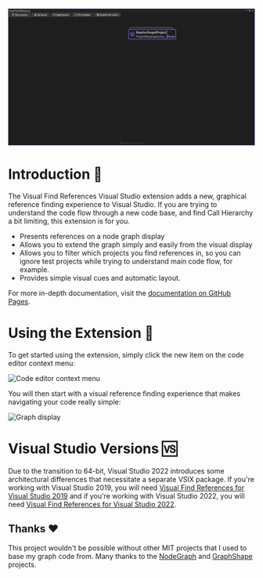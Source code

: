 ![An animated gif paints 1000 words](https://raw.githubusercontent.com/mattwhitfield/VisualFindReferences/main/docs/assets/graph_animation.gif)

# Introduction 👀
The Visual Find References Visual Studio extension adds a new, graphical reference finding experience to Visual Studio. If you are trying to understand the code flow through a new code base, and find Call Hierarchy a bit limiting, this extension is for you.

* Presents references on a node graph display
* Allows you to extend the graph simply and easily from the visual display
* Allows you to filter which projects you find references in, so you can ignore test projects while trying to understand main code flow, for example.
* Provides simple visual cues and automatic layout.

For more in-depth documentation, visit the [documentation on GitHub Pages](https://mattwhitfield.github.io/VisualFindReferences/).

# Using the Extension 🔧

To get started using the extension, simply click the new item on the code editor context menu:

![Code editor context menu](https://raw.githubusercontent.com/mattwhitfield/VisualFindReferences/main/docs/assets/menuitem.png)

You will then start with a visual reference finding experience that makes navigating your code really simple:

![Graph display](https://raw.githubusercontent.com/mattwhitfield/VisualFindReferences/main/docs/assets/main_graph.png)

# Visual Studio Versions 🆚
Due to the transition to 64-bit, Visual Studio 2022 introduces some architectural differences that necessitate a separate VSIX package. If you're working with Visual Studio 2019, you will need [Visual Find References for Visual Studio 2019](https://marketplace.visualstudio.com/items?itemName=MattWhitfield.VisualFindReferences) and if you're working with Visual Studio 2022, you will need [Visual Find References for Visual Studio 2022](https://marketplace.visualstudio.com/items?itemName=MattWhitfield.VisualFindReferencesVS2022).

## Thanks ❤

This project wouldn't be possible without other MIT projects that I used to base my graph code from. Many thanks to the [NodeGraph](https://github.com/lifeisforu/NodeGraph) and [GraphShape](https://github.com/KeRNeLith/GraphShape) projects.
